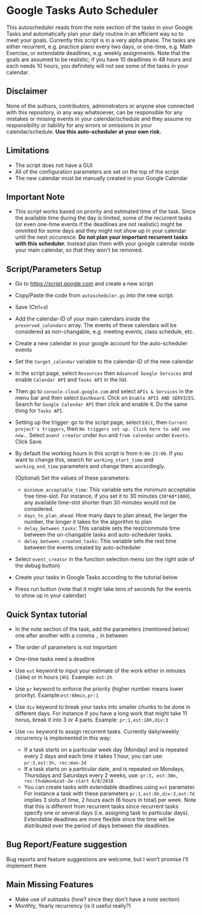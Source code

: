 Google Tasks Auto Scheduler
===========================

This autoscheduler reads from the note section of the tasks in your Google Tasks and automatically plan your daily routine in an efficient way so to meet your goals. Currently this script is in a very alpha phase. The tasks are either recurrent, e.g. practice piano every two days, or one-time, e.g. Math Exercise, or extendable deadlines, e.g. weekly assignments. Note that the goals are assumed to be realistic; if you have 10 deadlines in 48 hours and each needs 10 hours, you definitely will not see some of the tasks in your calendar.  

Disclaimer
-----------
None of the authors, contributors, administrators or anyone else connected with this repository, in any way whatsoever, can be responsible for any mistakes or missing events in your calendar/schedule and they assume no responsibility or liability for any errors or omissions in your calendar/schedule. **Use this auto-scheduler at your own risk.**

Limitations
------------

- The script does not have a GUI 
- All of the configuration parameters are set on the top of the script
- The new calendar must be manually created in your Google Calendar

Important Note
---------------

- This script works based on priority and estimated time of the task. Since the available time during the day is limited, some of the recurrent tasks (or even one-time events if the deadlines are not realistic) might be ommited for some days and they might not show up in your calendar until the next occurence.  **Do not plan your important recurrent tasks with this scheduler.** Instead plan them with your google calendar inside your main calendar, so that they won't be removed. 

Script/Parameters Setup
------------------------
- Go to https://script.google.com and create a new script
- Copy/Paste the code from `autoscheduler.gs` into the new script. 
- Save (Ctrl+s)
- Add the calendar-ID of your main calendars inside the `preserved_calendars` array. The events of these calendars will be considered as non-changable, e.g. meeting events, class schedule, etc. 
- Create a new calendar in your google account for the auto-scheduler events
- Set the `target_calendar` variable to the calendar-ID of the new calendar
- In the script page, select `Resources` then `Advanced Google Services` and enable `Calendar API` and `Tasks API` in the list. 
- Then go to `console.cloud.google.com` and select `APIs & Services` in the menu bar and then select `Dashboard`. Click on `Enable APIS AND SERVICES`. Search for `Google Calendar API` then click and enable it. Do the same thing for `Tasks API`.
- Setting up the trigger: go to the script page, select `Edit`, then `Current project's triggers`, then `No triggers set up. Click here to add one now.`. Select `event creator` under `Run` and `from calendar` under `Events`. Click Save.
- By default the working hours in this script is from `9:00-23:00`. If you want to change this, search for `working_start_time` and `working_end_time` parameters and change them accordingly. 
  
  (Optional) Set the values of these parameters: 
  - `minimum_acceptable_time`: This variable sets the minimum acceptable free time-slot. For instance, if you set it to 30 minutes (`30*60*1000`),  any available time-slot shorter than 30-minutes would not be considered. 
  - `days_to_plan_ahead`: How many days to plan ahead, the larger the number, the longer it takes for the algorithm to plan
  - `delay_between_tasks`: This variable sets the rest/commute time between the un-changable tasks and auto-scheduler tasks. 
  - `delay_between_created_tasks`: This variable sets the rest time between the events created by auto-scheduler

- Select `event_creator` in the function selection menu (on the right side of the debug button)
- Create your tasks in Google Tasks according to the tutorial below
- Press run button (note that it might take tens of seconds for the events to show up in your calendar) 


Quick Syntax tutorial
----------------------

- In the note section of the task, add the parameters (mentioned below) one after another with a comma `,` in between
- The order of parameters is not important
- One-time tasks need a deadline
- Use `est` keyword to input your estimate of the work either in minutes (`180m`) or in hours (`4h`). Example: `est:2h`

- Use `pr` keyword to enforce the priority (higher number means lower priority). Example:`est:60min,pr:1`

- Use `div` keyword to break your tasks into smaller chunks to be done in different days. For instance if you have a long work that might take 11 horus, break it into 3 or 4 parts. Example: `pr:1,est:10h,div:3`

- Use `rec` keyword to assign recurrent tasks. Currently daily/weekly recurrency is implemented in this way:
   - If a task starts on a particular week day (Monday) and is repeated every 2 days and each time it takes 1 hour, you can use: `pr:3,est:1h, rec:mon-2d`
   - If a task starts on a particular date, and is repeated on Mondays, Thursdays and Saturdays every 2 weeks, use: `pr:3, est:30m, rec:thu&mon&sat-2w-start 6/8/2018`
   - You can create tasks with extendable deadlines using `ext` parameter. For instance a task with these parameters `pr:1,est:6h,div:3,ext:7d` implies 3 slots of time, 2 hours each (6 hours in total) per week. Note that this is different from recurrent tasks since recurrent tasks specify one or several days (i.e. assigning task to particular days). Extendable deadlines are more flexible since the time will be distributed over the period of days between the deadlines.  

Bug Report/Feature suggestion
------------------------------
Bug reports and feature suggestions are welcome, but I won’t promise I’ll implement them 


Main Missing Features 
----------------------

- Make use of subtasks (how? since they don't have a note section) 
- Monthly, Yearly recurrency (is it useful really?) 
